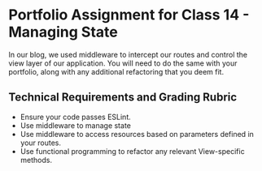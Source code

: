 # Portfolio Assignment for Class 14 - Managing State

In our blog, we used middleware to intercept our routes and control the view layer of our application. You will need to do the same with your portfolio, along with any additional refactoring that you deem fit.

## Technical Requirements and Grading Rubric
 - Ensure your code passes ESLint.
 - Use middleware to manage state
 - Use middleware to access resources based on parameters defined in your routes.
 - Use functional programming to refactor any relevant View-specific methods.
